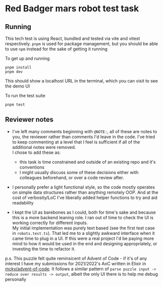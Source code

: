 
# Red Badger mars robot test task

## Running
This tech test is using React, bundled and tested via vite and vitest
respectively. `pnpm` is used for package management, but you should
be able to use `npm` instead for the sake of getting it running

To get up and running
```
pnpm install
pnpm dev
```
This should show a localhost URL in the terminal, which you can visit
to see the demo UI

To run the test suite
```
pnpm test
```

## Reviewer notes

- I've left many comments beginning with `@NOTE:`, all of these are notes to you, the reviewer
rather than comments I'd leave in the code. I've tried to keep commenting at a level that I feel is
sufficient if all of the additional notes were removed.  
I chose to add these as:
    - this task is time constrained and outside of an existing repo and it's conventions  
    - I might usually discuss some of these decisions either with colleagues beforehand, or over a code review after.

- I personally prefer a light functional style, so the code mostly operates on simple data structures rather than
anything remotely OOP. And at the cost of verbosity/LoC I've liberally added helper functions to try and aid readability

- I kept the UI as barebones as I could, both for time's sake and because this is a more backend leaning role. I ran out
of time to check the UI is working correctly for different inputs.  
My initial implementation was purely text based (see the first test case in `robots.test.ts`). That led me to a slightly
awkward interface when it came time to plug in a UI. If this were a real project I'd be paying more mind to how it
would be used in the end and designing appropriately, or investing the time to refactor it.


p.s. This puzzle felt quite reminsicent of Advent of Code - if it's of any interest I have my submissions for 2021/2022's
AoC written in Elixir in [mcky/advent-of-code](https://github.com/mcky/advent-of-code/tree/master/2021-2022-elixir/lib/puzzles/2022).
It follows a similar pattern of `parse puzzle input -> reduce over results -> output`, albeit the only UI there is to help me debug personally